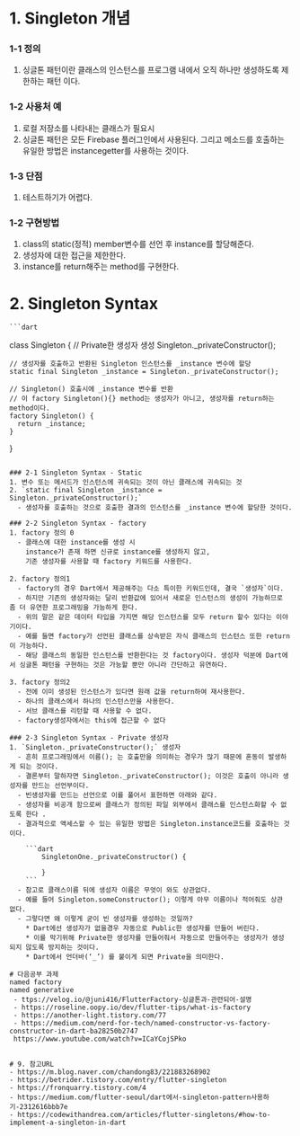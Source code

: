# 1. Singleton 개념
### 1-1 정의
 1. 싱글톤 패턴이란 클래스의 인스턴스를 프로그램 내에서 오직 하나만 생성하도록 제한하는 패턴 이다.

### 1-2 사용처 예
 1. 로컬 저장소를 나타내는 클래스가 필요시
 2. 싱글톤 패턴은 모든 Firebase 플러그인에서 사용된다. 그리고 메소드를 호출하는 유일한 방법은 instancegetter를 사용하는 것이다.

### 1-3 단점
 1. 테스트하기가 어렵다.

### 1-2 구현방법
 1. class의 static(정적) member변수를 선언 후 instance를 할당해준다.
 2. 생성자에 대한 접근을 제한한다.
 3. instance를 return해주는 method를 구현한다.

# 2. Singleton Syntax
    ```dart
  class Singleton {
    // Private한 생성자 생성
    Singleton._privateConstructor();

    // 생성자를 호출하고 반환된 Singleton 인스턴스를 _instance 변수에 할당
    static final Singleton _instance = Singleton._privateConstructor();

    // Singleton() 호출시에 _instance 변수를 반환
    // 이 factory Singleton(){} method는 생성자가 아니고, 생성자를 return하는 method이다.
    factory Singleton() {
      return _instance;
    }
  }
  ```

### 2-1 Singleton Syntax - Static
 1. 변수 또는 메서드가 인스턴스에 귀속되는 것이 아닌 클래스에 귀속되는 것
 2. `static final Singleton _instance = Singleton._privateConstructor();`
    - 생성자를 호출하는 것으로 호출한 결과의 인스턴스를 _instance 변수에 할당한 것이다.

### 2-2 Singleton Syntax - factory
 1. factory 정의 0
    - 클래스에 대한 instance를 생성 시    
      instance가 존재 하면 신규로 instance를 생성하지 않고,     
      기존 생성자를 사용할 때 factory 키워드를 사용한다.

 2. factory 정의1
    - factory의 경우 Dart에서 제공해주는 다소 특이한 키워드인데, 결국 `생성자`이다.
    - 하지만 기존의 생성자와는 달리 반환값에 있어서 새로운 인스턴스의 생성이 가능하므로 좀 더 유연한 프로그래밍을 가능하게 한다.
    - 위의 말은 같은 데이터 타입을 가지면 해당 인스턴스를 모두 return 할수 있다는 이야기이다.
    - 예를 들면 factory가 선언된 클래스를 상속받은 자식 클래스의 인스턴스 또한 return이 가능하다.
    - 해당 클래스의 동일한 인스턴스를 반환한다는 것 factory이다. 생성자 덕분에 Dart에서 싱글톤 패턴을 구현하는 것은 가능할 뿐만 아니라 간단하고 유연하다.

  3. factory 정의2
    - 전에 이미 생성된 인스턴스가 있다면 원래 값을 return하여 재사용한다.
    - 하나의 클래스에서 하나의 인스턴스만을 사용한다.
    - 서브 클래스를 리턴할 때 사용할 수 없다.
    - factory생성자에서는 this에 접근할 수 없다

### 2-3 Singleton Syntax - Private 생성자
 1. `Singleton._privateConstructor();` 생성자
    - 흔히 프로그래밍에서 이름(); 는 호출만을 의미하는 경우가 많기 때문에 혼동이 발생하게 되는 것이다.
    - 결론부터 말하자면 Singleton._privateConstructor(); 이것은 호출이 아니라 생성자를 만드는 선언부이다.
    - 빈생성자를 만드는 선언으로 이를 풀어서 표현하면 아래와 같다.
    - 생성자를 비공개 함으로써 클래스가 정의된 파일 외부에서 클래스를 인스턴스화할 수 없도록 한다 .
    - 결과적으로 액세스할 수 있는 유일한 방법은 Singleton.instance코드를 호출하는 것이다.

      ```dart
          SingletonOne._privateConstructor() {
                
          }
      ```
    - 참고로 클래스이름 뒤에 생성자 이름은 무엇이 와도 상관없다. 
    - 예를 들어 Singleton.someConstructor(); 이렇게 아무 이름이나 적어줘도 상관 없다.
    - 그렇다면 왜 이렇게 굳이 빈 생성자를 생성하는 것일까?    
      * Dart에선 생성자가 없을경우 자동으로 Public한 생성자를 만들어 버린다. 
      * 이를 막기위해 Private한 생성자를 만들어줘서 자동으로 만들어주는 생성자가 생성 되지 않도록 방지하는 것이다.
      * Dart에서 언더바(‘_’) 를 붙이게 되면 Private을 의미한다.

# 다음공부 과제
 named factory
 named generative
   - ttps://velog.io/@juni416/FlutterFactory-싱글톤과-관련되어-설명
   - https://roseline.oopy.io/dev/flutter-tips/what-is-factory
   - https://another-light.tistory.com/77
   - https://medium.com/nerd-for-tech/named-constructor-vs-factory-constructor-in-dart-ba28250b2747
   https://www.youtube.com/watch?v=ICaYCojSPko


# 9. 참고URL
 - https://m.blog.naver.com/chandong83/221883268902
 - https://betrider.tistory.com/entry/flutter-singleton
 - https://fronquarry.tistory.com/4
 - https://medium.com/flutter-seoul/dart에서-singleton-pattern사용하기-2312616bbb7e
 - https://codewithandrea.com/articles/flutter-singletons/#how-to-implement-a-singleton-in-dart
